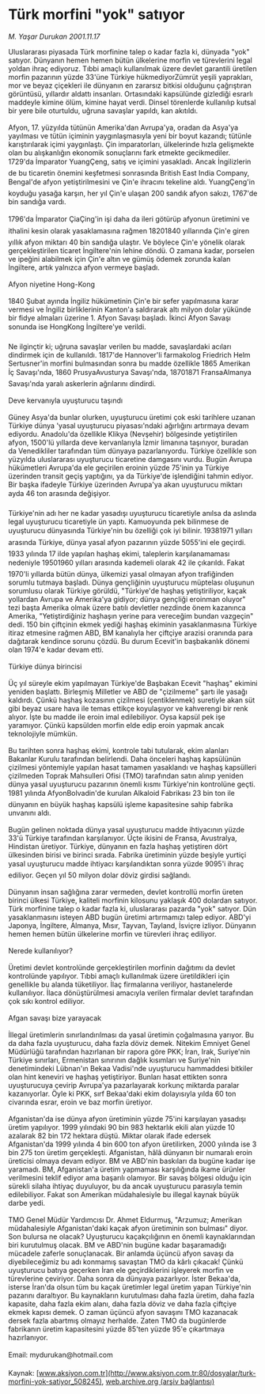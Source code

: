 # Türk morfini "yok" satıyor

*M. Yaşar Durukan 2001.11.17*

<div class="pNewsDetailMainContent" itemprop="articleBody">
 Uluslararası piyasada Türk morfinine talep o kadar fazla ki, dünyada "yok" satıyor. Dünyanın hemen hemen bütün ülkelerine morfin ve türevlerini legal yoldan ihraç ediyoruz. Tıbbi amaçlı kullanılmak üzere devlet garantili üretilen morfin pazarının yüzde 33'üne Türkiye hükmediyorZümrüt yeşili yaprakları, mor ve beyaz çiçekleri ile dünyanın en zararsız bitkisi olduğunu çağrıştıran görüntüsü, yıllardır aldattı insanları. Ortasındaki kapsülünde gizlediği esrarlı maddeyle kimine ölüm, kimine hayat verdi. Dinsel törenlerde kullanılıp kutsal bir yere bile oturtuldu, uğruna savaşlar yapıldı, kan akıtıldı.
 <br/>
 <br/>
 Afyon, 17. yüzyılda tütünün Amerika'dan Avrupa'ya, oradan da Asya'ya yayılması ve tütün içiminin yaygınlaşmasıyla yeni bir boyut kazandı; tütünle karıştırılarak içimi yaygınlaştı. Çin imparatorları, ülkelerinde hızla gelişmekte olan bu alışkanlığın ekonomik sonuçlarını fark etmekte gecikmediler. 1729'da İmparator YuangÇeng, satış ve içimini yasakladı. Ancak İngilizlerin de bu ticaretin önemini keşfetmesi sonrasında British East India Company, Bengal'de afyon yetiştirilmesini ve Çin'e ihracını tekeline aldı. YuangÇeng'in koyduğu yasağa karşın, her yıl Çin'e ulaşan 200 sandık afyon sakızı, 1767'de bin sandığa vardı.
 <br/>
 <br/>
 1796'da İmparator ÇiaÇing'in işi daha da ileri götürüp afyonun üretimini ve ithalini kesin olarak yasaklamasına rağmen 18201840 yıllarında Çin'e giren yıllık afyon miktarı 40 bin sandığa ulaştır. Ve böylece Çin'e yönelik olarak gerçekleştirilen ticaret İngiltere'nin lehine döndü. O zamana kadar, porselen ve ipeğini alabilmek için Çin'e altın ve gümüş ödemek zorunda kalan İngiltere, artık yalnızca afyon vermeye başladı.
 <br/>
 <br/>
 Afyon niyetine Hong-Kong
 <br/>
 <br/>
 1840 Şubat ayında İngiliz hükümetinin Çin'e bir sefer yapılmasına karar vermesi ve İngiliz birliklerinin Kanton'a saldırarak altı milyon dolar yükünde bir fidye almaları üzerine 1. Afyon Savaşı başladı. İkinci Afyon Savaşı sonunda ise HongKong İngiltere'ye verildi.
 <br/>
 <br/>
 Ne ilginçtir ki; uğruna savaşlar verilen bu madde, savaşlardaki acıları dindirmek için de kullanıldı. 1817'de Hannover'li farmakolog Friedrich Helm Sertusner'in morfini bulmasından sonra bu madde özellikle 1865 Amerikan İç Savaşı'nda, 1860 PrusyaAvusturya Savaşı'nda, 18701871 FransaAlmanya Savaşı'nda yaralı askerlerin ağrılarını dindirdi.
 <br/>
 <br/>
 Deve kervanıyla uyuşturucu taşındı
 <br/>
 <br/>
 Güney Asya'da bunlar olurken, uyuşturucu üretimi çok eski tarihlere uzanan Türkiye dünya 'yasal uyuşturucu piyasası'ndaki ağırlığını artırmaya devam ediyordu. Anadolu'da özellikle Klikya (Nevşehir) bölgesinde yetiştirilen afyon, 1500'lü yıllarda deve kervanlarıyla İzmir limanına taşınıyor, buradan da Venedikliler tarafından tüm dünyaya pazarlanıyordu. Türkiye özellikle son yüzyılda uluslararası uyuşturucu ticaretine damgasını vurdu. Bugün Avrupa hükümetleri Avrupa'da ele geçirilen eroinin yüzde 75'inin ya Türkiye üzerinden transit geçiş yaptığını, ya da Türkiye'de işlendiğini tahmin ediyor. Bir başka ifadeyle Türkiye üzerinden Avrupa'ya akan uyuşturucu miktarı ayda 46 ton arasında değişiyor.
 <br/>
 <br/>
 Türkiye'nin adı her ne kadar yasadışı uyuşturucu ticaretiyle anılsa da aslında legal uyuşturucu ticaretiyle ün yaptı. Kamuoyunda pek bilinmese de uyuşturucu dünyasında Türkiye'nin bu özelliği çok iyi bilinir. 19381971 yılları arasında Türkiye, dünya yasal afyon pazarının yüzde 5055'ini ele geçirdi. 1933 yılında 17 ilde yapılan haşhaş ekimi, taleplerin karşılanamaması nedeniyle 19501960 yılları arasında kademeli olarak 42 ile çıkarıldı. Fakat 1970'li yıllarda bütün dünya, ülkemizi yasal olmayan afyon trafiğinden sorumlu tutmaya başladı. Dünya gençliğinin uyuşturucu müptelası oluşunun sorumlusu olarak Türkiye görüldü, "Türkiye'de haşhaş yetiştiriliyor, kaçak yollardan Avrupa ve Amerika'ya gidiyor; dünya gençliği eroinman oluyor" tezi başta Amerika olmak üzere batılı devletler nezdinde önem kazanınca Amerika, "Yetiştirdiğiniz haşhaşın yerine para vereceğim bundan vazgeçin" dedi. 150 bin çiftçinin ekmek yediği haşhaş ekiminin yasaklanmasına Türkiye itiraz etmesine rağmen ABD, BM kanalıyla her çiftçiye arazisi oranında para dağıtarak kendince sorunu çözdü. Bu durum Ecevit'in başbakanlık dönemi olan 1974'e kadar devam etti.
 <br/>
 <br/>
 Türkiye dünya birincisi
 <br/>
 <br/>
 Üç yıl süreyle ekim yapılmayan Türkiye'de Başbakan Ecevit "haşhaş" ekimini yeniden başlattı. Birleşmiş Milletler ve ABD de "çizilmeme" şartı ile yasağı kaldırdı. Çünkü haşhaş kozasının çizilmesi (çentiklenmek) suretiyle akan süt gibi beyaz usare hava ile temas ettikçe koyulaşıyor ve kahverengi bir renk alıyor. İşte bu madde ile eroin imal edilebiliyor. Oysa kapsül pek işe yaramıyor. Çünkü kapsülden morfin elde edip eroin yapmak ancak teknolojiyle mümkün.
 <br/>
 <br/>
 Bu tarihten sonra haşhaş ekimi, kontrole tabi tutularak, ekim alanları Bakanlar Kurulu tarafından belirlendi. Daha önceleri haşhaş kapsülünün çizilmesi yöntemiyle yapılan hasat tamamen yasaklandı ve haşhaş kapsülleri çizilmeden Toprak Mahsulleri Ofisi (TMO) tarafından satın alınıp yeniden dünya yasal uyuşturucu pazarının önemli kısmı Türkiye'nin kontrolüne geçti. 1981 yılında AfyonBolvadin'de kurulan Alkaloid Fabrikası 23 bin ton ile dünyanın en büyük haşhaş kapsülü işleme kapasitesine sahip fabrika unvanını aldı.
 <br/>
 <br/>
 Bugün gelinen noktada dünya yasal uyuşturucu madde ihtiyacının yüzde 33'ü Türkiye tarafından karşılanıyor. Üçte ikisini de Fransa, Avustralya, Hindistan üretiyor. Türkiye, dünyanın en fazla haşhaş yetiştiren dört ülkesinden birisi ve birinci sırada. Fabrika üretiminin yüzde beşiyle yurtiçi yasal uyuşturucu madde ihtiyacı karşılandıktan sonra yüzde 9095'i ihraç ediliyor. Geçen yıl 50 milyon dolar döviz girdisi sağlandı.
 <br/>
 <br/>
 Dünyanın insan sağlığına zarar vermeden, devlet kontrollü morfin üreten birinci ülkesi Türkiye, kaliteli morfinin kilosunu yaklaşık 400 dolardan satıyor. Türk morfinine talep o kadar fazla ki, uluslararası pazarda "yok" satıyor. Dün yasaklanmasını isteyen ABD bugün üretimi artırmamızı talep ediyor. ABD'yi Japonya, İngiltere, Almanya, Mısır, Tayvan, Tayland, İsviçre izliyor. Dünyanın hemen hemen bütün ülkelerine morfin ve türevleri ihraç ediliyor.
 <br/>
 <br/>
 Nerede kullanılıyor?
 <br/>
 <br/>
 Üretimi devlet kontrolünde gerçekleştirilen morfinin dağıtımı da devlet kontrolünde yapılıyor. Tıbbi amaçlı kullanılmak üzere üretildikleri için genellikle bu alanda tüketiliyor. İlaç firmalarına veriliyor, hastanelerde kullanılıyor. İlaca dönüştürülmesi amacıyla verilen firmalar devlet tarafından çok sıkı kontrol ediliyor.
 <br/>
 <br/>
 Afgan savaşı bize yarayacak
 <br/>
 <br/>
 İllegal üretimlerin sınırlandırılması da yasal üretimin çoğalmasına yarıyor. Bu da daha fazla uyuşturucu, daha fazla döviz demek. Nitekim Emniyet Genel Müdürlüğü tarafından hazırlanan bir rapora göre PKK; İran, Irak, Suriye'nin Türkiye sınırları, Ermenistan sınırının dağlık kısımları ve Suriye'nin denetimindeki Lübnan'ın Bekaa Vadisi'nde uyuşturucu hammaddesi bitkiler olan hint keneviri ve haşhaş yetiştiriyor. Bunları hasat ettikten sonra uyuşturucuya çevirip Avrupa'ya pazarlayarak korkunç miktarda paralar kazanıyorlar. Öyle ki PKK, sırf Bekaa'daki ekim dolayısıyla yılda 60 ton civarında esrar, eroin ve baz morfin üretiyor.
 <br/>
 <br/>
 Afganistan'da ise dünya afyon üretiminin yüzde 75'ini karşılayan yasadışı üretim yapılıyor. 1999 yılındaki 90 bin 983 hektarlık ekili alan yüzde 10 azalarak 82 bin 172 hektara düştü. Miktar olarak ifade edersek Afganistan'da 1999 yılında 4 bin 600 ton afyon üretilirken, 2000 yılında ise 3 bin 275 ton üretim gerçekleşti. Afganistan, hâlâ dünyanın bir numaralı eroin üreticisi olmaya devam ediyor. BM ve ABD'nin baskıları da bugüne kadar işe yaramadı. BM, Afganistan'a üretim yapmaması karşılığında ikame ürünler verilmesini teklif ediyor ama başarılı olamıyor. Bir savaş bölgesi olduğu için sürekli silaha ihtiyaç duyuluyor, bu da ancak uyuşturucu parasıyla temin edilebiliyor. Fakat son Amerikan müdahalesiyle bu illegal kaynak büyük darbe yedi.
 <br/>
 <br/>
 TMO Genel Müdür Yardımcısı Dr. Ahmet Eldurmuş, "Arzumuz; Amerikan müdahalesiyle Afganistan'daki kaçak afyon üretiminin son bulması" diyor. Son bulursa ne olacak? Uyuşturucu kaçakçılığının en önemli kaynaklarından biri kurutulmuş olacak. BM ve ABD'nin bugüne kadar başaramadığı mücadele zaferle sonuçlanacak. Bir anlamda üçüncü afyon savaşı da diyebileceğimiz bu adı konmamış savaştan TMO da kârlı çıkacak! Çünkü uyuşturucu batıya geçerken İran ele geçirdiklerini işleyerek morfin ve türevlerine çeviriyor. Daha sonra da dünyaya pazarlıyor. İster Bekaa'da, isterse İran'da olsun tüm bu kaçak üretimler legal üretim yapan Türkiye'nin pazarını daraltıyor. Bu kaynakların kurutulması daha fazla üretim, daha fazla kapasite, daha fazla ekim alanı, daha fazla döviz ve daha fazla çiftçiye ekmek kapısı demek. O zaman üçüncü afyon savaşını TMO kazanacak dersek fazla abartmış olmayız herhalde. Zaten TMO da bugünlerde fabrikanın üretim kapasitesini yüzde 85'ten yüzde 95'e çıkartmaya hazırlanıyor.
 <br/>
 <br/>
 Email: mydurukan@hotmail.com
 <br/>
</div>


Kaynak: [www.aksiyon.com.tr](http://www.aksiyon.com.tr:80/dosyalar/turk-morfini-yok-satiyor_508245), [web.archive.org (arşiv bağlantısı)](http://web.archive.org/web/20150512152927/http://www.aksiyon.com.tr:80/dosyalar/turk-morfini-yok-satiyor_508245)
